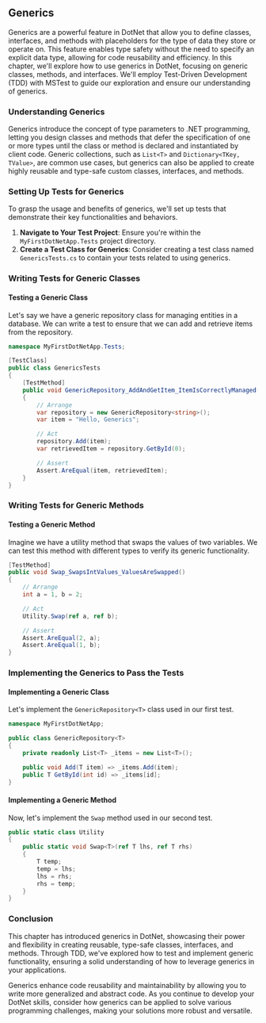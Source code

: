 ## Generics

Generics are a powerful feature in DotNet that allow you to define classes, interfaces, and methods with placeholders for the type of data they store or operate on. This feature enables type safety without the need to specify an explicit data type, allowing for code reusability and efficiency. In this chapter, we'll explore how to use generics in DotNet, focusing on generic classes, methods, and interfaces. We'll employ Test-Driven Development (TDD) with MSTest to guide our exploration and ensure our understanding of generics.

### Understanding Generics

Generics introduce the concept of type parameters to .NET programming, letting you design classes and methods that defer the specification of one or more types until the class or method is declared and instantiated by client code. Generic collections, such as `List<T>` and `Dictionary<TKey, TValue>`, are common use cases, but generics can also be applied to create highly reusable and type-safe custom classes, interfaces, and methods.

### Setting Up Tests for Generics

To grasp the usage and benefits of generics, we'll set up tests that demonstrate their key functionalities and behaviors.

1. **Navigate to Your Test Project**: Ensure you're within the `MyFirstDotNetApp.Tests` project directory.
2. **Create a Test Class for Generics**: Consider creating a test class named `GenericsTests.cs` to contain your tests related to using generics.

### Writing Tests for Generic Classes

#### Testing a Generic Class

Let's say we have a generic repository class for managing entities in a database. We can write a test to ensure that we can add and retrieve items from the repository.

```csharp
namespace MyFirstDotNetApp.Tests;

[TestClass]
public class GenericsTests
{
    [TestMethod]
    public void GenericRepository_AddAndGetItem_ItemIsCorrectlyManaged()
    {
        // Arrange
        var repository = new GenericRepository<string>();
        var item = "Hello, Generics";

        // Act
        repository.Add(item);
        var retrievedItem = repository.GetById(0);

        // Assert
        Assert.AreEqual(item, retrievedItem);
    }
}
```

### Writing Tests for Generic Methods

#### Testing a Generic Method

Imagine we have a utility method that swaps the values of two variables. We can test this method with different types to verify its generic functionality.

```csharp
[TestMethod]
public void Swap_SwapsIntValues_ValuesAreSwapped()
{
    // Arrange
    int a = 1, b = 2;

    // Act
    Utility.Swap(ref a, ref b);

    // Assert
    Assert.AreEqual(2, a);
    Assert.AreEqual(1, b);
}
```

### Implementing the Generics to Pass the Tests

#### Implementing a Generic Class

Let's implement the `GenericRepository<T>` class used in our first test.

```csharp
namespace MyFirstDotNetApp;

public class GenericRepository<T>
{
    private readonly List<T> _items = new List<T>();

    public void Add(T item) => _items.Add(item);
    public T GetById(int id) => _items[id];
}
```

#### Implementing a Generic Method

Now, let's implement the `Swap` method used in our second test.

```csharp
public static class Utility
{
    public static void Swap<T>(ref T lhs, ref T rhs)
    {
        T temp;
        temp = lhs;
        lhs = rhs;
        rhs = temp;
    }
}
```

### Conclusion

This chapter has introduced generics in DotNet, showcasing their power and flexibility in creating reusable, type-safe classes, interfaces, and methods. Through TDD, we've explored how to test and implement generic functionality, ensuring a solid understanding of how to leverage generics in your applications.

Generics enhance code reusability and maintainability by allowing you to write more generalized and abstract code. As you continue to develop your DotNet skills, consider how generics can be applied to solve various programming challenges, making your solutions more robust and versatile.
